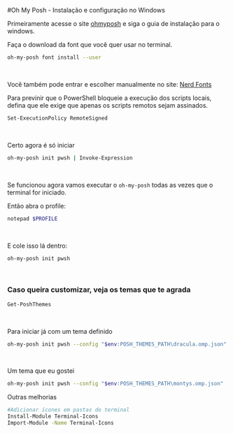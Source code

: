 #Oh My Posh - Instalação e configuração no Windows

Primeiramente acesse o site [ohmyposh](https://ohmyposh.dev/docs/installation/windows) e siga o guia de instalação para o windows.

Faça o download da font que você quer usar no terminal.

```bash
oh-my-posh font install --user
```

<br />

Você também pode entrar e escolher manualmente no site: [Nerd Fonts](https://www.nerdfonts.com/font-downloads)

Para previnir que o PowerShell bloqueie a execução dos scripts locais, defina que ele exige que apenas os scripts remotos sejam assinados.

```bash
Set-ExecutionPolicy RemoteSigned
```

<br />

Certo agora é só iniciar

```bash
oh-my-posh init pwsh | Invoke-Expression
```

<br />

Se funcionou agora vamos executar o `oh-my-posh` todas as vezes que o terminal for iniciado.

Então abra o profile:

```bash
notepad $PROFILE
```

<br />

E cole isso lá dentro:

```bash
oh-my-posh init pwsh
```

<br />

### Caso queira customizar, veja os temas que te agrada

```bash
Get-PoshThemes
```

<br />

Para iniciar já com um tema definido

```bash
oh-my-posh init pwsh --config "$env:POSH_THEMES_PATH\dracula.omp.json" | Invoke-Expression
```

<br />

Um tema que eu gostei

```bash
oh-my-posh init pwsh --config "$env:POSH_THEMES_PATH\montys.omp.json" | Invoke-Expression
```

Outras melhorias

```bash
#Adicionar ícones em pastas do terminal
Install-Module Terminal-Icons
Import-Module -Name Terminal-Icons
```
